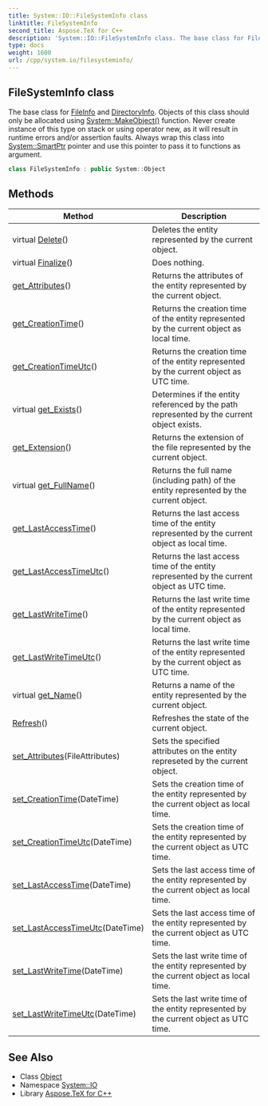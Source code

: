 ```yaml
---
title: System::IO::FileSystemInfo class
linktitle: FileSystemInfo
second_title: Aspose.TeX for C++
description: 'System::IO::FileSystemInfo class. The base class for FileInfo and DirectoryInfo. Objects of this class should only be allocated using System::MakeObject() function. Never create instance of this type on stack or using operator new, as it will result in runtime errors and/or assertion faults. Always wrap this class into System::SmartPtr pointer and use this pointer to pass it to functions as argument in C++.'
type: docs
weight: 1600
url: /cpp/system.io/filesysteminfo/
---
```

## FileSystemInfo class


The base class for [FileInfo](../fileinfo/) and [DirectoryInfo](../directoryinfo/). Objects of this class should only be allocated using [System::MakeObject()](../../system/makeobject/) function. Never create instance of this type on stack or using operator new, as it will result in runtime errors and/or assertion faults. Always wrap this class into [System::SmartPtr](../../system/smartptr/) pointer and use this pointer to pass it to functions as argument.

```cpp
class FileSystemInfo : public System::Object
```

## Methods

| Method | Description |
| --- | --- |
| virtual [Delete](./delete/)() | Deletes the entity represented by the current object. |
| virtual [Finalize](./finalize/)() | Does nothing. |
| [get_Attributes](./get_attributes/)() | Returns the attributes of the entity represented by the current object. |
| [get_CreationTime](./get_creationtime/)() | Returns the creation time of the entity represented by the current object as local time. |
| [get_CreationTimeUtc](./get_creationtimeutc/)() | Returns the creation time of the entity represented by the current object as UTC time. |
| virtual [get_Exists](./get_exists/)() | Determines if the entity referenced by the path represented by the current object exists. |
| [get_Extension](./get_extension/)() | Returns the extension of the file represented by the current object. |
| virtual [get_FullName](./get_fullname/)() | Returns the full name (including path) of the entity represented by the current object. |
| [get_LastAccessTime](./get_lastaccesstime/)() | Returns the last access time of the entity represented by the current object as local time. |
| [get_LastAccessTimeUtc](./get_lastaccesstimeutc/)() | Returns the last access time of the entity represented by the current object as UTC time. |
| [get_LastWriteTime](./get_lastwritetime/)() | Returns the last write time of the entity represented by the current object as local time. |
| [get_LastWriteTimeUtc](./get_lastwritetimeutc/)() | Returns the last write time of the entity represented by the current object as UTC time. |
| virtual [get_Name](./get_name/)() | Returns a name of the entity represented by the current object. |
| [Refresh](./refresh/)() | Refreshes the state of the current object. |
| [set_Attributes](./set_attributes/)(FileAttributes) | Sets the specified attributes on the entity represeted by the current object. |
| [set_CreationTime](./set_creationtime/)(DateTime) | Sets the creation time of the entity represented by the current object as local time. |
| [set_CreationTimeUtc](./set_creationtimeutc/)(DateTime) | Sets the creation time of the entity represented by the current object as UTC time. |
| [set_LastAccessTime](./set_lastaccesstime/)(DateTime) | Sets the last access time of the entity represented by the current object as local time. |
| [set_LastAccessTimeUtc](./set_lastaccesstimeutc/)(DateTime) | Sets the last access time of the entity represented by the current object as UTC time. |
| [set_LastWriteTime](./set_lastwritetime/)(DateTime) | Sets the last write time of the entity represented by the current object as local time. |
| [set_LastWriteTimeUtc](./set_lastwritetimeutc/)(DateTime) | Sets the last write time of the entity represented by the current object as UTC time. |
## See Also

* Class [Object](../../system/object/)
* Namespace [System::IO](../)
* Library [Aspose.TeX for C++](../../)
